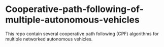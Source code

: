 # Cooperative-path-following-of-multiple-autonomous-vehicles


This repo contain several cooperative path following (CPF) algorithms for multiple networked autonomous vehicles. 